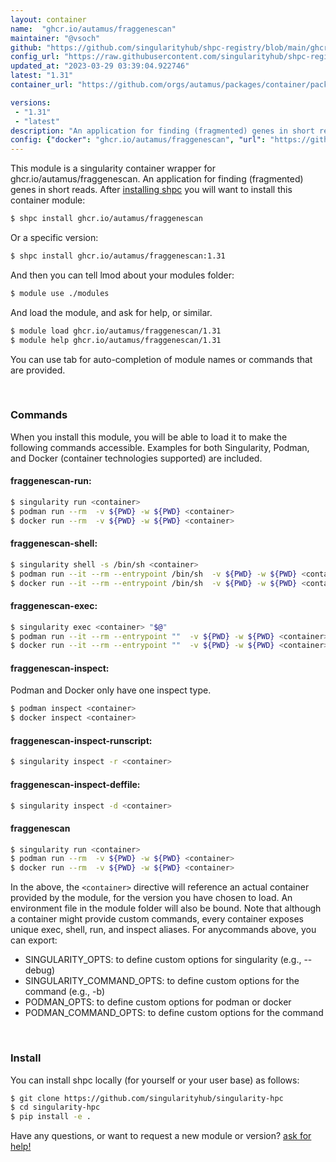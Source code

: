 ```yaml
---
layout: container
name:  "ghcr.io/autamus/fraggenescan"
maintainer: "@vsoch"
github: "https://github.com/singularityhub/shpc-registry/blob/main/ghcr.io/autamus/fraggenescan/container.yaml"
config_url: "https://raw.githubusercontent.com/singularityhub/shpc-registry/main/ghcr.io/autamus/fraggenescan/container.yaml"
updated_at: "2023-03-29 03:39:04.922746"
latest: "1.31"
container_url: "https://github.com/orgs/autamus/packages/container/package/fraggenescan"

versions:
 - "1.31"
 - "latest"
description: "An application for finding (fragmented) genes in short reads."
config: {"docker": "ghcr.io/autamus/fraggenescan", "url": "https://github.com/orgs/autamus/packages/container/package/fraggenescan", "maintainer": "@vsoch", "description": "An application for finding (fragmented) genes in short reads.", "latest": {"1.31": "sha256:8b24bdf1e4bc2b8d3a79b45736adf2293db279a743db1e5ea1f2f5f43ca8a772"}, "tags": {"1.31": "sha256:8b24bdf1e4bc2b8d3a79b45736adf2293db279a743db1e5ea1f2f5f43ca8a772", "latest": "sha256:8b24bdf1e4bc2b8d3a79b45736adf2293db279a743db1e5ea1f2f5f43ca8a772"}}
---
```


This module is a singularity container wrapper for ghcr.io/autamus/fraggenescan.
An application for finding (fragmented) genes in short reads.
After [installing shpc](#install) you will want to install this container module:


```bash
$ shpc install ghcr.io/autamus/fraggenescan
```

Or a specific version:

```bash
$ shpc install ghcr.io/autamus/fraggenescan:1.31
```

And then you can tell lmod about your modules folder:

```bash
$ module use ./modules
```

And load the module, and ask for help, or similar.

```bash
$ module load ghcr.io/autamus/fraggenescan/1.31
$ module help ghcr.io/autamus/fraggenescan/1.31
```

You can use tab for auto-completion of module names or commands that are provided.

<br>

### Commands

When you install this module, you will be able to load it to make the following commands accessible.
Examples for both Singularity, Podman, and Docker (container technologies supported) are included.

#### fraggenescan-run:

```bash
$ singularity run <container>
$ podman run --rm  -v ${PWD} -w ${PWD} <container>
$ docker run --rm  -v ${PWD} -w ${PWD} <container>
```

#### fraggenescan-shell:

```bash
$ singularity shell -s /bin/sh <container>
$ podman run --it --rm --entrypoint /bin/sh  -v ${PWD} -w ${PWD} <container>
$ docker run --it --rm --entrypoint /bin/sh  -v ${PWD} -w ${PWD} <container>
```

#### fraggenescan-exec:

```bash
$ singularity exec <container> "$@"
$ podman run --it --rm --entrypoint ""  -v ${PWD} -w ${PWD} <container> "$@"
$ docker run --it --rm --entrypoint ""  -v ${PWD} -w ${PWD} <container> "$@"
```

#### fraggenescan-inspect:

Podman and Docker only have one inspect type.

```bash
$ podman inspect <container>
$ docker inspect <container>
```

#### fraggenescan-inspect-runscript:

```bash
$ singularity inspect -r <container>
```

#### fraggenescan-inspect-deffile:

```bash
$ singularity inspect -d <container>
```



#### fraggenescan

```bash
$ singularity run <container>
$ podman run --rm  -v ${PWD} -w ${PWD} <container>
$ docker run --rm  -v ${PWD} -w ${PWD} <container>
```


In the above, the `<container>` directive will reference an actual container provided
by the module, for the version you have chosen to load. An environment file in the
module folder will also be bound. Note that although a container
might provide custom commands, every container exposes unique exec, shell, run, and
inspect aliases. For anycommands above, you can export:

 - SINGULARITY_OPTS: to define custom options for singularity (e.g., --debug)
 - SINGULARITY_COMMAND_OPTS: to define custom options for the command (e.g., -b)
 - PODMAN_OPTS: to define custom options for podman or docker
 - PODMAN_COMMAND_OPTS: to define custom options for the command

<br>

### Install

You can install shpc locally (for yourself or your user base) as follows:

```bash
$ git clone https://github.com/singularityhub/singularity-hpc
$ cd singularity-hpc
$ pip install -e .
```

Have any questions, or want to request a new module or version? [ask for help!](https://github.com/singularityhub/singularity-hpc/issues)